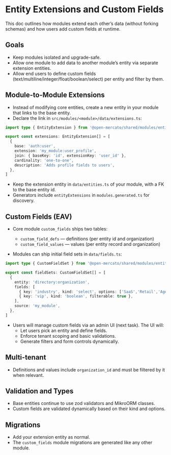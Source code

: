 # Entity Extensions and Custom Fields

This doc outlines how modules extend each other’s data (without forking schemas) and how users add custom fields at runtime.

## Goals
- Keep modules isolated and upgrade-safe.
- Allow one module to add data to another module’s entity via separate extension entities.
- Allow end users to define custom fields (text/multiline/integer/float/boolean/select) per entity and filter by them.

## Module-to-Module Extensions
- Instead of modifying core entities, create a new entity in your module that links to the base entity.
- Declare the link in `src/modules/<module>/data/extensions.ts`:

```ts
import type { EntityExtension } from '@open-mercato/shared/modules/entities'

export const extensions: EntityExtension[] = [
  {
    base: 'auth:user',
    extension: 'my_module:user_profile',
    join: { baseKey: 'id', extensionKey: 'user_id' },
    cardinality: 'one-to-one',
    description: 'Adds profile fields to users',
  },
]
```

- Keep the extension entity in `data/entities.ts` of your module, with a FK to the base entity id.
- Generators include `entityExtensions` in `modules.generated.ts` for discovery.

## Custom Fields (EAV)
- Core module `custom_fields` ships two tables:
  - `custom_field_defs` — definitions (per entity id and organization)
  - `custom_field_values` — values (per entity record and organization)

- Modules can ship initial field sets in `data/fields.ts`:

```ts
import type { CustomFieldSet } from '@open-mercato/shared/modules/entities'

export const fieldSets: CustomFieldSet[] = [
  {
    entity: 'directory:organization',
    fields: [
      { key: 'industry', kind: 'select', options: ['SaaS','Retail','Agency'], filterable: true },
      { key: 'vip', kind: 'boolean', filterable: true },
    ],
    source: 'my_module',
  },
]
```

- Users will manage custom fields via an admin UI (next task). The UI will:
  - Let users pick an entity and define fields.
  - Enforce tenant scoping and basic validations.
  - Generate filters and form controls dynamically.

## Multi-tenant
- Definitions and values include `organization_id` and must be filtered by it when relevant.

## Validation and Types
- Base entities continue to use zod validators and MikroORM classes.
- Custom fields are validated dynamically based on their kind and options.

## Migrations
- Add your extension entity as normal.
- The `custom_fields` module migrations are generated like any other module.

